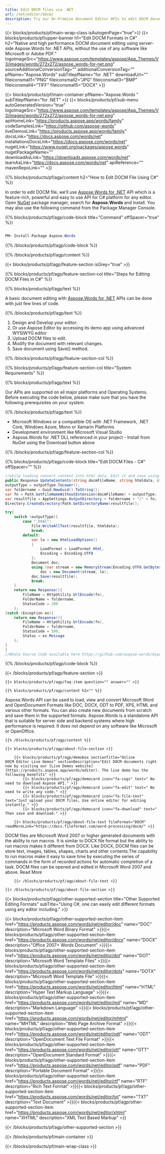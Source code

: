 ```yaml
---
title: Edit DOCM files via .NET 
url: /net/editor/docm/ 
description: Try our On-Premise document Editor APIs to edit DOCM document on .NET Framework, .NET Core, Windows Azure, Mono or Xamarin Platforms.
---
```


{{< blocks/products/pf/main-wrap-class isAutogenPage="true">}}
{{< blocks/products/pf/upper-banner h1="Edit DOCM Formats in C#" h2="Native and high performance DOCM document editing using server-side Aspose.Words for .NET APIs, without the use of any software like Microsoft or Adobe PDF." logoImageSrc="https://www.aspose.com/templates/aspose/App_Themes/V3/images/words/272x272/aspose_words-for-net.png" sourceAdditionalConversionTag="" additionalConversionTag="" pfName="Aspose.Words" subTitlepfName="for .NET" downloadUrl="" fileiconsmall1="PNG" fileiconsmall2="JPG" fileiconsmall3="BMP" fileiconsmall4="TIFF" fileiconsmall5="DOCX" >}}

{{< blocks/products/pf/main-container pfName="Aspose.Words " subTitlepfName="for .NET" >}}
{{< blocks/products/pf/sub-menu autoGeneratedVersion="true" logoImageSrc="https://www.aspose.com/templates/aspose/App_Themes/V3/images/words/272x272/aspose_words-for-net.png" apiHomeLink="https://products.aspose.app/words/family" codeSamplesLink="https://github.com/aspose-words" liveDemosLink="https://products.aspose.app/words/family" docsLink="https://docs.aspose.com/words/net" installationsDocsLink="https://docs.aspose.com/words/net" nugetLink="https://www.nuget.org/packages/aspose.words" nugetPackageName="" downloadAsLink="https://downloads.aspose.com/words/net" learnAsLink="https://docs.aspose.com/words/net" apiReference="" mavenRepoLink="" >}}

{{% blocks/products/pf/agp/content h2="How to Edit DOCM File Using C#" %}}

In order to edit DOCM file, we’ll use <a href="https://products.aspose.com/words/net">Aspose.Words for .NET</a> API which is a feature-rich, powerful and easy to use API for C# platform for any editor. Open <a href="https://www.nuget.org/packages/aspose.words">NuGet</a> package manager, search for <b>Aspose.Words</b> and install. You may also use the following command from the Package Manager Console.

{{% blocks/products/pf/agp/code-block title="Command" offSpacer="true" %}}

```cs

PM> Install-Package Aspose.Words

```

{{% /blocks/products/pf/agp/code-block %}}

{{% /blocks/products/pf/agp/content %}}

{{< blocks/products/pf/agp/feature-section isGrey="true" >}}

{{% blocks/products/pf/agp/feature-section-col title="Steps for Editing DOCM Files in C#" %}}

{{% blocks/products/pf/agp/text %}}

 A basic document editing with
 [Aspose.Words for .NET](https://products.aspose.com/words/net) 
 APIs can be done with just few lines of code.

{{% /blocks/products/pf/agp/text %}}

1. Design and Develop your editor.
1.  Or use Aspose Editor by accessing its demo app using advanced WYSIWYG editor 
1. Upload DOCM files to edit.
1. Modify the document with relevant changes.
1. Save document using Save() method.


{{% /blocks/products/pf/agp/feature-section-col %}}

{{% blocks/products/pf/agp/feature-section-col title="System Requirements" %}}

{{% blocks/products/pf/agp/text %}}

 Our APIs are supported on all major platforms and Operating Systems. Before executing the code below, please make sure that you have the following prerequisites on your system.

{{% /blocks/products/pf/agp/text %}}

-  Microsoft Windows or a compatible OS with .NET Framework, .NET Core, Windows Azure, Mono or Xamarin Platforms
-  Development environment like Microsoft Visual Studio
-  Aspose.Words for .NET DLL referenced in your project - Install from NuGet using the Download button above

{{% /blocks/products/pf/agp/feature-section-col %}}

{{% blocks/products/pf/agp/code-block title="Edit DOCM Files - C#" offSpacer="" %}}

```cs
//while loading convert content into html data, Edit it and save using below code
public Response UpdateContents(string docmFileName, string htmldata, string outputType){
outputType = outputType.ToLower();
var foldername = Guid.NewGuid().ToString();
var fn = Path.GetFileNameWithoutExtension(docmFileName) + outputType;
var resultfile = AppSettings.OutputDirectory + foldername + "/" + fn;
Directory.CreateDirectory(Path.GetDirectoryName(resultfile));

try{
    switch (outputType){
        case ".html":
			File.WriteAllText(resultfile, htmldata);
            break;
        default:
            var lo = new HtmlLoadOptions()
            {
                LoadFormat = LoadFormat.Html,
                Encoding = Encoding.UTF8
            };
            Document doc;
            using (var stream = new MemoryStream(Encoding.UTF8.GetBytes(htmldata)))
                doc = new Document(stream, lo);
            doc.Save(resultfile);
            break;
    }
    return new Response(){
        FileName = HttpUtility.UrlEncode(fn),
        FolderName = foldername,
        StatusCode = 200
    };
}catch (Exception ex){  
    return new Response(){
        FileName = HttpUtility.UrlEncode(fn),
        FolderName = foldername,
        StatusCode = 500,
        Status = ex.Message
    };
}
}
//Whole Source Code available here https://github.com/aspose-words/Aspose.Words-for-.NET/blob/master/Demos/src/Aspose.Words.Live.Demos.UI/Controllers/AsposeWordsEditorController.cs

```

{{% /blocks/products/pf/agp/code-block %}}

{{< /blocks/products/pf/agp/feature-section >}}

    {{< blocks/products/pf/agp/faq-item question="" answer="" >}}
 

<!-- aboutfile Starts -->

    {{% blocks/products/pf/agp/content h2="" %}}

Aspose.Words API can be used to load, view and convert Microsoft Word and OpenDocument Formats like DOC, DOCX, ODT to PDF, XPS, HTML and various other formats. You can also create new documents from scratch and save them in the supported formats. Aspose.Words is a standalone API that is suitable for server side and backend systems where high performance is required. It does not depend on any software like Microsoft or OpenOffice. ‎ ‎



    {{% /blocks/products/pf/agp/content %}}

    {{< blocks/products/pf/agp/about-file-section >}}

        {{< blocks/products/pf/agp/demobox sectionTitle="Online DOCM Editor Live Demos" sectionDescription="Edit DOCM documents right now by visiting our [Live Demos website](https://products.aspose.app/words/editor). The live demo has the following benefits" >}}
            {{< blocks/products/pf/agp/democard icon="fa-cogs" text=" No need to download Aspose API." >}}
            {{< blocks/products/pf/agp/democard icon="fa-edit" text=" No need to write any code." >}}
            {{< blocks/products/pf/agp/democard icon="fa-file-text" text="Just upload your DOCM files, Use online editor for editing instantly." >}}
            {{< blocks/products/pf/agp/democard icon="fa-download" text=" Then save and download." >}}

        {{< blocks/products/pf/agp/about-file-text fileFormat="DOCM" readMoreLink="https://docs.fileformat.com/word-processing/docm/" >}}
DOCM files are Microsoft Word 2007 or higher generated documents with the ability to run macros. It is similar to DOCX file format but the ability to run macros makes it different from DOCX. Like DOCX, DOCM files can be store text, images, tables, shapes, charts and other contents.The capability to run macros make it easy to save time by executing the series of commands in the form of recorded actions for automatic completion of a task. DOCM files can be opened and edited in Microsoft Word 2007 and above. Read More

        {{< /blocks/products/pf/agp/about-file-text >}}

    {{< /blocks/products/pf/agp/about-file-section >}}

<!-- aboutfile Ends -->

{{< blocks/products/pf/agp/other-supported-section title="Other Supported Editing Formats" subTitle="Using C#, one can easily edit different formats using any editor including." >}}

{{< blocks/products/pf/agp/other-supported-section-item href="https://products.aspose.com/words/net/editor/doc" name="DOC" description="Microsoft Word Binary Format" >}}{{< blocks/products/pf/agp/other-supported-section-item href="https://products.aspose.com/words/net/editor/docx" name="DOCX" description="Office 2007+ Words Document" >}}{{< blocks/products/pf/agp/other-supported-section-item href="https://products.aspose.com/words/net/editor/dot" name="DOT" description="Microsoft Word Template Files" >}}{{< blocks/products/pf/agp/other-supported-section-item href="https://products.aspose.com/words/net/editor/dotx" name="DOTX" description="Microsoft Word Template File" >}}{{< blocks/products/pf/agp/other-supported-section-item href="https://products.aspose.com/words/net/editor/html" name="HTML" description="Hyper Text Markup Language" >}}{{< blocks/products/pf/agp/other-supported-section-item href="https://products.aspose.com/words/net/editor/md" name="MD" description="Markdown Language" >}}{{< blocks/products/pf/agp/other-supported-section-item href="https://products.aspose.com/words/net/editor/mhtml" name="MHTML" description="Web Page Archive Format" >}}{{< blocks/products/pf/agp/other-supported-section-item href="https://products.aspose.com/words/net/editor/odt" name="ODT" description="OpenDocument Text File Format" >}}{{< blocks/products/pf/agp/other-supported-section-item href="https://products.aspose.com/words/net/editor/ott" name="OTT" description="OpenDocument Standard Format" >}}{{< blocks/products/pf/agp/other-supported-section-item href="https://products.aspose.com/words/net/editor/pdf" name="PDF" description="Portable Document Format" >}}{{< blocks/products/pf/agp/other-supported-section-item href="https://products.aspose.com/words/net/editor/rtf" name="RTF" description="Rich Text Format" >}}{{< blocks/products/pf/agp/other-supported-section-item href="https://products.aspose.com/words/net/editor/txt" name="TXT" description="Text Document" >}}{{< blocks/products/pf/agp/other-supported-section-item href="https://products.aspose.com/words/net/editor/xhtml" name="XHTML" description="XML Text Based Markup" >}}

{{< /blocks/products/pf/agp/other-supported-section >}}

{{< /blocks/products/pf/main-container >}}
    
{{< /blocks/products/pf/main-wrap-class >}}